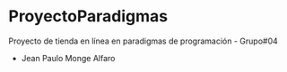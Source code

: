 # ProyectoParadigmas
Proyecto de tienda en línea en paradigmas de programación - Grupo#04 
- Jean Paulo Monge Alfaro 
